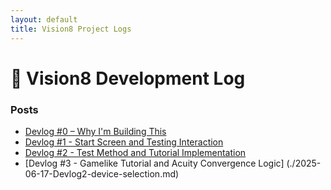 ```yaml
---
layout: default
title: Vision8 Project Logs
---
```


# 📘 Vision8 Development Log

### Posts
- [Devlog #0 – Why I'm Building This](./2025-06-13-why-im-building-this.md)
- [Devlog #1 - Start Screen and Testing Interaction](./2025-06-15-DevLog1-StartScreenInteraction.md)
- [Devlog #2 - Test Method and Tutorial Implementation](./2025-06-16-tutorial_test_method.md)
- [Devlog #3 - Gamelike Tutorial and Acuity Convergence Logic] (./2025-06-17-Devlog2-device-selection.md)
